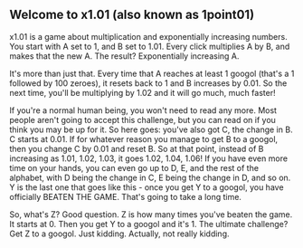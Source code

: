 ## Welcome to x1.01 (also known as 1point01)

x1.01 is a game about multiplication and exponentially increasing numbers.  You start with A set to 1, and B set to 1.01.  Every click multiplies A by B, and makes that the new A.  The result?  Exponentially increasing A.

It's more than just that.  Every time that A reaches at least 1 googol (that's a 1 followed by 100 zeroes), it resets back to 1 and B increases by 0.01.  So the next time, you'll be multiplying by 1.02 and it will go much, much faster!

If you're a normal human being, you won't need to read any more.  Most people aren't going to accept this challenge, but you can read on if you think you may be up for it.  So here goes: you've also got C, the change in B.  C starts at 0.01.  If for whatever reason you manage to get B to a googol, then you change C by 0.01 and reset B.  So at that point, instead of B increasing as 1.01, 1.02, 1.03, it goes 1.02, 1.04, 1.06!  If you have even more time on your hands, you can even go up to D, E, and the rest of the alphabet, with D being the change in C, E being the change in D, and so on.  Y is the last one that goes like this - once you get Y to a googol, you have officially BEATEN THE GAME.  That's going to take a long time.

So, what's Z?  Good question.  Z is how many times you've beaten the game.  It starts at 0.  Then you get Y to a googol and it's 1.  The ultimate challenge?  Get Z to a googol.  Just kidding.  Actually, not really kidding.
